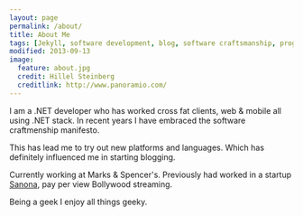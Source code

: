 ```yaml
---
layout: page
permalink: /about/
title: About Me
tags: [Jekyll, software development, blog, software craftsmanship, programming]
modified: 2013-09-13
image:
  feature: about.jpg
  credit: Hillel Steinberg
  creditlink: http://www.panoramio.com/
---
```

I am a .NET developer who has worked cross fat clients, web & mobile all using .NET stack. In recent years I have embraced the software craftmenship manifesto.

This has lead me to try out new platforms and languages. Which has definitely influenced me in starting blogging.

Currently working at Marks & Spencer's. Previously had worked in a startup [Sanona](http://www.sanona.com), pay per view Bollywood streaming.

Being a geek I enjoy all things geeky.